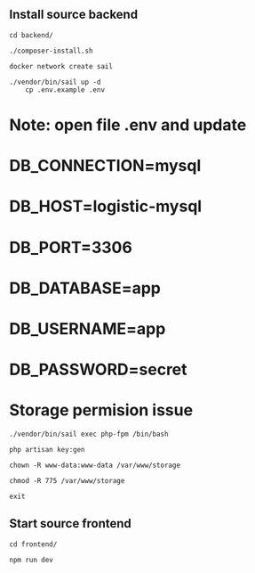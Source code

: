 ## Install source backend

    cd backend/

    ./composer-install.sh 

    docker network create sail

    ./vendor/bin/sail up -d
        cp .env.example .env

   # Note: open file .env and update 

   # DB_CONNECTION=mysql
   # DB_HOST=logistic-mysql
   # DB_PORT=3306
   # DB_DATABASE=app
   # DB_USERNAME=app
   # DB_PASSWORD=secret    

   # Storage permision issue

    ./vendor/bin/sail exec php-fpm /bin/bash

    php artisan key:gen

    chown -R www-data:www-data /var/www/storage

    chmod -R 775 /var/www/storage

    exit

## Start source frontend 

    cd frontend/

    npm run dev
    
